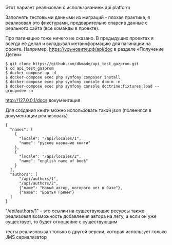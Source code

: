 Этот вариант реализован с использованием api platform

Заполнять тестовыми данными из миграций - плохая практика,
я реализовал это фикстурами, предварительно спарсив данные с реального сайта (все команды в проекте).

Про пагинацию тоже ничего не сказано.
В предыдущих проектах я всегда её делал и вкладывал метаинформацию для пагинации на фронте.
Например, https://усыновите.рф/api/doc в разделе «Получение Детей»

    $ git clone https://github.com/dkmade/api_test_gazprom.git
    $ cd api_test_gazprom
    $ docker-compose up -d
    $ docker-compose exec php symfony composer install
    $ docker-compose exec php symfony console d:m:m -n
    $ docker-compose exec php symfony console doctrine:fixtures:load --group=dev -n

http://127.0.0.1/docs  документация

Для создания книги можно использовать такой json (поленился в документации реализовать)

    {
      "names": [
        {
          "locale": "/api/locales/1",
          "name": "руское название книги"
        },
        {
          "locale": "/api/locales/2",
          "name": "english name of book"
        }
      ],
      "authors": [
          "/api/authors/1",
          "/api/authors/2",
          {"name": "Новый автор, которого нет в базе"},
          {"name": "Братья Гримм"}
      ]
    }

"/api/authors/1" - это ссылки на существующие ресурсы
также реализовал возможность добавления автора на лету,
а если он уже существует, то будет отношение с существующим

тесты реализовывал только в другой версии, которая использует только JMS сериализатор 
